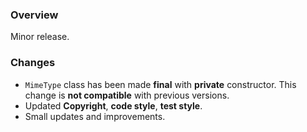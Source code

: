 ### Overview ###

Minor release.

### Changes ###

- `MimeType` class has been made **final** with **private** constructor. This change is **not compatible**
  with previous versions.
- Updated **Copyright**, **code style**, **test style**.
- Small updates and improvements.